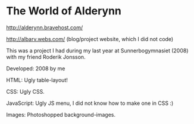 The World of Alderynn
=====================

http://alderynn.bravehost.com/

http://albarv.webs.com/ (blog/project website, which I did not code)

This was a project I had during my last year at Sunnerbogymnasiet (2008) with my friend Roderik Jonsson.

Developed: 2008 by me

HTML: Ugly table-layout!

CSS: Ugly CSS.

JavaScript: Ugly JS menu, I did not know how to make one in CSS :)

Images: Photoshopped background-images.
